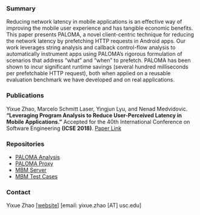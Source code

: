 ### Summary
Reducing network latency in mobile applications is an effective
way of improving the mobile user experience and has tangible
economic benefits. This paper presents PALOMA, a novel client-centric
technique for reducing the network latency by prefetching
HTTP requests in Android apps. Our work leverages string analysis
and callback control-flow analysis to automatically instrument
apps using PALOMA’s rigorous formulation of scenarios that address
“what” and “when” to prefetch. PALOMA has been shown
to incur significant runtime savings (several hundred milliseconds
per prefetchable HTTP request), both when applied on a reusable
evaluation benchmark we have developed and on real applications.

### Publications
Yixue Zhao, Marcelo Schmitt Laser, Yingjun Lyu, and Nenad Medvidovic. **“Leveraging Program Analysis to Reduce
User-Perceived Latency in Mobile Applications.”** Accepted for the 40th International Conference on Software Engineering **(ICSE 2018)**.
[Paper Link](https://softarch.usc.edu/~yixue/mypapers/ICSE2018_PALOMA.pdf)

### Repositories
* [PALOMA Analysis](https://github.com/felicitia/PALOMA-Analysis) 
* [PALOMA Proxy](https://github.com/felicitia/XposedProxy)
* [MBM Server](https://github.com/felicitia/PALOMA-MBM-Server)
* [MBM Test Cases](https://github.com/felicitia/PALOMA-MBM)

### Contact
Yixue Zhao [[website]](https://softarch.usc.edu/~yixue/) [email: yixue.zhao [AT] usc.edu]
